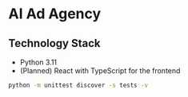 # AI Ad Agency



## Technology Stack
- Python 3.11
- (Planned) React with TypeScript for the frontend



```bash
python -m unittest discover -s tests -v
```

